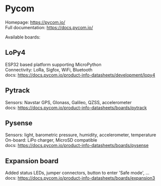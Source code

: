 # Pycom
Homepage: https://pycom.io/ \
Full documentation: https://docs.pycom.io/

Available boards:

## LoPy4
ESP32 based platform supporting MicroPython\
Connectivity: LoRa, Sigfox, WiFi, Bluetooth\
docs: https://docs.pycom.io/product-info-datasheets/development/lopy4

## Pytrack
Sensors: Navstar GPS, Glonass, Galileo, QZSS, accelerometer\
docs: https://docs.pycom.io/product-info-datasheets/boards/pytrack

## Pysense
Sensors: light, barometric pressure, humidity, accelerometer, temperature\
On-board: LiPo charger, MicroSD compatible\
docs: https://docs.pycom.io/product-info-datasheets/boards/pysense

## Expansion board
Added status LEDs, jumper connectors, button to enter 'Safe mode', ...\
docs: https://docs.pycom.io/product-info-datasheets/boards/expansion3
